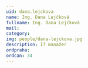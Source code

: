 ```yaml
---
uid: dana.lejckova
name: Ing. Dana Lejčková
fullname: Ing. Dana Lejčková
mail: 
category: 
img: people/dana-lejckova.jpg
description: IT manažer
ordpraha: 
ordcan: 34
---
```




